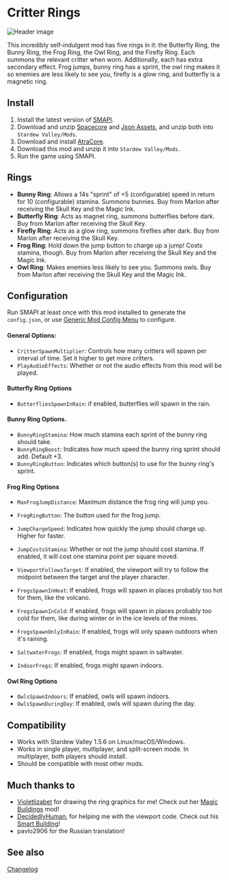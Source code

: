 Critter Rings
=================================

![Header image](docs/image.png)

This incredibly self-indulgent mod has five rings in it: the Butterfly Ring, the Bunny Ring, the Frog Ring, the Owl Ring, and the Firefly Ring. Each summons the relevant critter when worn. Additionally, each has extra secondary effect. Frog jumps, bunny ring has a sprint, the owl ring makes it so enemies are less likely to see you, firefly is a glow ring, and butterfly is a magnetic ring.

## Install

1. Install the latest version of [SMAPI](https://smapi.io).
2. Download and unzip [Spacecore](https://www.nexusmods.com/stardewvalley/mods/1348) and [Json Assets](https://www.nexusmods.com/stardewvalley/mods/1720), and unzip both into `Stardew Valley/Mods`.
2. Download and install [AtraCore](https://www.nexusmods.com/stardewvalley/mods/12932).
2. Download this mod and unzip it into `Stardew Valley/Mods`.
3. Run the game using SMAPI.

## Rings
* **Bunny Ring**: Allows a 14s "sprint" of +5 (configurable) speed in return for 10 (configurable) stamina. Summons bunnies. Buy from Marlon after receiving the Skull Key and the Magic Ink.
* **Butterfly Ring**: Acts as magnet ring, summons butterflies before dark. Buy from Marlon after receiving the Skull Key.
* **Firefly Ring**: Acts as a glow ring, summons fireflies after dark. Buy from Marlon after receiving the Skull Key.
* **Frog Ring**: Hold down the jump button to charge up a jump! Costs stamina, though. Buy from Marlon after receiving the Skull Key and the Magic Ink.
* **Owl Ring**: Makes enemies less likely to see you. Summons owls. Buy from Marlon after receiving the Skull Key and the Magic Ink.

## Configuration
Run SMAPI at least once with this mod installed to generate the `config.json`, or use [Generic Mod Config Menu](https://www.nexusmods.com/stardewvalley/mods/5098) to configure.

#### General Options:
* `CritterSpawnMultiplier`: Controls how many critters will spawn per interval of time. Set it higher to get more critters.
* `PlayAudioEffects`: Whether or not the audio effects from this mod will be played.

#### Butterfly Ring Options
* `ButterfliesSpawnInRain`: if enabled, butterflies will spawn in the rain.

#### Bunny Ring Options.
* `BunnyRingStamina`: How much stamina each sprint of the bunny ring should take.
* `BunnyRingBoost`: Indicates how much speed the bunny ring sprint should add. Default +3.
* `BunnyRingButton`: Indicates which button(s) to use for the bunny ring's sprint.

#### Frog Ring Options
* `MaxFrogJumpDistance`: Maximum distance the frog ring will jump you.
* `FrogRingButton`: The button used for the frog jump.
* `JumpChargeSpeed`: Indicates how quickly the jump should charge up. Higher for faster.
* `JumpCostsStamina`: Whether or not the jump should cost stamina. If enabled, it will cost one stamina point per square moved.
* `ViewportFollowsTarget`: If enabled, the viewport will try to follow the midpoint between the target and the player character.

* `FrogsSpawnInHeat`: If enabled, frogs will spawn in places probably too hot for them, like the volcano.
* `FrogsSpawnInCold`: If enabled, frogs will spawn in places probably too cold for them, like during winter or in the ice levels of the mines.
* `FrogsSpawnOnlyInRain`: If enabled, frogs will only spawn outdoors when it's raining.
* `SaltwaterFrogs`: If enabled, frogs might spawn in saltwater.
* `IndoorFrogs`: If enabled, frogs might spawn indoors.

#### Owl Ring Options

* `OwlsSpawnIndoors`: If enabled, owls will spawn indoors.
* `OwlsSpawnDuringDay`: If enabled, owls will spawn during the day.

## Compatibility

* Works with Stardew Valley 1.5.6 on Linux/macOS/Windows.
* Works in single player, multiplayer, and split-screen mode. In multiplayer, both players should install.
* Should be compatible with most other mods.

## Much thanks to
* [Violetlizabet](https://www.nexusmods.com/stardewvalley/users/120958053) for drawing the ring graphics for me! Check out her [Magic Buildings](https://www.nexusmods.com/stardewvalley/mods/10142) mod!
* [DecidedlyHuman](https://www.nexusmods.com/stardewvalley/users/79440738), for helping me with the viewport code. Check out his [Smart Building](https://www.nexusmods.com/stardewvalley/mods/11158)!
* pavlo2906 for the Russian translation!

## See also

[Changelog](docs/changelog.md)

